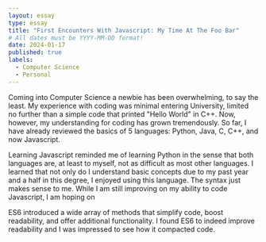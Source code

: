 ```yaml
---
layout: essay
type: essay
title: "First Encounters With Javascript: My Time At The Foo Bar"
# All dates must be YYYY-MM-DD format!
date: 2024-01-17
published: true
labels:
  - Computer Science
  - Personal
---
```



Coming into Computer Science a newbie has been overwhelming, to say the least. My experience with coding was minimal entering University, limited no further than a simple code that printed "Hello World" in C++. Now, however, my understanding for coding has grown tremendously. So far, I have already reviewed the basics of 5 languages: Python, Java, C, C++, and now Javascript.

Learning Javascript reminded me of learning Python in the sense that both languages are, at least to myself, not as difficult as most other languages. I learned that not only do I understand basic concepts due to my past year and a half in this degree, I enjoyed using this language. The syntax just makes sense to me. While I am still improving on my ability to code Javascript, I am hoping on 

ES6 introduced a wide array of methods that simplify code, boost readability, and offer additional functionality. I found ES6 to indeed improve readability and I was impressed to see how it compacted code. 
	
